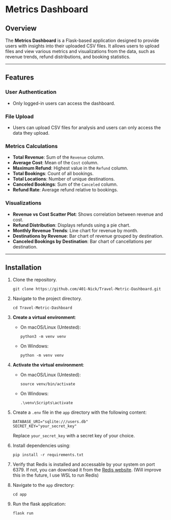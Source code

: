# Metrics Dashboard

## Overview
The **Metrics Dashboard** is a Flask-based application designed to provide users with insights into their uploaded CSV files. It allows users to upload files and view various metrics and visualizations from the data, such as revenue trends, refund distributions, and booking statistics.

---

## Features

### User Authentication
- Only logged-in users can access the dashboard.

### File Upload
- Users can upload CSV files for analysis and users can only access the data they upload.

### Metrics Calculations
- **Total Revenue**: Sum of the `Revenue` column.
- **Average Cost**: Mean of the `Cost` column.
- **Maximum Refund**: Highest value in the `Refund` column.
- **Total Bookings**: Count of all bookings.
- **Total Locations**: Number of unique destinations.
- **Canceled Bookings**: Sum of the `Canceled` column.
- **Refund Rate**: Average refund relative to bookings.

### Visualizations
- **Revenue vs Cost Scatter Plot**: Shows correlation between revenue and cost.
- **Refund Distribution**: Displays refunds using a pie chart.
- **Monthly Revenue Trends**: Line chart for revenue by month.
- **Destinations by Revenue**: Bar chart of revenue grouped by destination.
- **Canceled Bookings by Destination**: Bar chart of cancellations per destination.

---

## Installation

1. Clone the repository.
   ```
   git clone https://github.com/401-Nick/Travel-Metric-Dashboard.git
   ```

2. Navigate to the project directory.
   ```
   cd Travel-Metric-Dashboard
   ```

3. **Create a virtual environment**:
   - On macOS/Linux (Untested):
     ```
     python3 -m venv venv
     ```
   - On Windows:
     ```
     python -m venv venv
     ```

4. **Activate the virtual environment**:
   - On macOS/Linux (Untested):
     ```
     source venv/bin/activate
     ```
   - On Windows:
     ```
     .\venv\Scripts\activate
     ```

5. Create a `.env` file in the `app` directory with the following content:
   ```
   DATABASE_URI="sqlite:///users.db"
   SECRET_KEY="your_secret_key"
   ```
   Replace `your_secret_key` with a secret key of your choice.

6. Install dependencies using:
   ```
   pip install -r requirements.txt
   ```

7. Verify that Redis is installed and accessable by your system on port 6379. If not, you can download it from the [Redis website](https://redis.io/download). (Will improve this in the future, I use WSL to run Redis)

8. Navigate to the `app` directory:
   ```
   cd app
   ```

9. Run the flask application:
   ```
   flask run
   ```

